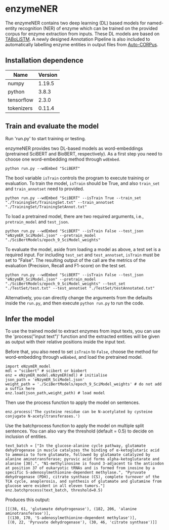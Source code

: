 # enzymeNER
The enzymeNER contains two deep learning (DL) based models for named-entity recognition (NER) of enzyme which can be trained on the provided corpus for enzyme extraction from inputs. These DL models are based on [TABoLiSTM](https://github.com/omicsNLP/MetaboliteNER). A newly designed Annotation Pipeline is also included to automatically labelling enzyme entities in output files from [Auto-CORPus](https://github.com/omicsNLP/Auto-CORPus). 

## Installation dependence
| Name | Version |
|------|---------|
|numpy|1.19.5|
|python|3.8.3|
|tensorflow|2.3.0|
|tokenizers|0.11.4|

## Train and evaluate the model
Run 'run.py' to start training or testing.

enzymeNER provides two DL-based models as word-embeddings (pretrained SciBERT and BioBERT, respectively).
As a first step you need to choose one word-embedding method through ```wdEmbed```.

```
python run.py --wdEmbed "SciBERT"
```

The bool variable ```isTrain``` controls the program to execute training or evaluation.
To train the model, ```isTrain``` should be True, and also ```train_set``` and ```train_annotset``` need to provided.

```
python run.py --wdEmbed "SciBERT" --isTrain True --train_set "./TrainingSet/TrainingSet.txt" --train_annotset "./TrainingSet/TrainingSetAnnot.txt"
```

To load a pretrained model, there are two required arguments, i.e.,  ```pretrain_model``` and ```test_json```.

```
python run.py --wdEmbed "SciBERT" --isTrain False --test_json "eNzymER_SciModel.json" --pretrain_model "./SciBertModels/epoch_9_SciModel_weights" 
```

To evaluate the model, aside from loading a model as above, a test set is a required input. For including ```test_set``` and ```test_annotset```, ```isTrain``` must be set to "False". The resulting output of the call are the metrics of the evaluation (Precision, Recall and F1-score) on the test set.

```
python run.py --wdEmbed "SciBERT" --isTrain False --test_json "eNzymER_SciModel.json" --pretrain_model "./SciBertModels/epoch_9_SciModel_weights" --test_set "./TestSet/test.txt" --test_annotset "./TestSet/testAnnotated.txt"
```

Alternatively, you can directly change the arguments from the defaults inside the ```run.py```, and then execute ```python run.py``` to run the code.

## Infer the model
To use the trained model to extract enzymes from input texts, you can use the 'process("input text")' function and the extracted entities will be given as output with their relative positions inside the input text.

Before that, you also need to set ```isTrain``` to ```False```, choose the method for word-embedding through ```wdEmbed```, and load the pretrained model.

```
import eNzymER_model
mdl = "scibert" # scibert or biobert
enz = eNzymER_model.eNzymER(mdl) # initialise
json_path = 'eNzymER_SciModel.json'
weight_path = './SciBertModels/epoch_9_SciModel_weights' # do not add a suffix here
enz.load(json_path,weight_path) # load model
```

Then use the process function to apply the model on sentences.

```
enz.process('The cysteine residue can be N-acetylated by cysteine conjugate N-acetyltransferases.')
```

Use the batchprocess function to apply the model on multiple split sentences. You can also vary the threshold (default = 0.5) to decide on inclusion of entities.

```
text_batch = ["In the glucose-alanine cycle pathway, glutamate dehydrogenase in muscle catalyzes the binding of α-ketoglutaric acid to ammonia to form glutamate, followed by glutamate catalyzed by alanine aminotransferase; pyruvic acid forms alpha-ketoglutarate and alanine [30].", "N1-methylinosine is found 3-adjacent to the anticodon at position 37 of eukaryotic tRNAs and is formed from inosine by a specific S-adenosylmethionine-dependent methylase.", "Pyruvate dehydrogenase (PDH), citrate synthase (CS), complete turnover of the TCA cycle, anaplerosis, and synthesis of glutamate and glutamine from glucose were evident in all eleven tumors."]
enz.batchprocess(text_batch, threshold=0.5)
```

Produces this output:

```
[[(38, 61, 'glutamate dehydrogenase'), (182, 206, 'alanine aminotransferase')],
 [(130, 170, 'S-adenosylmethionine-dependent methylase')],
 [(0, 22, 'Pyruvate dehydrogenase'), (30, 46, 'citrate synthase')]]
```
